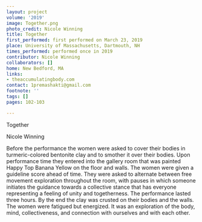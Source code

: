 ```yaml
---
layout: project
volume: '2019'
image: Together.png
photo_credit: Nicole Winning
title: Together
first_performed: first performed on March 23, 2019
place: University of Massachusetts, Dartmouth, NH
times_performed: performed once in 2019
contributor: Nicole Winning
collaborators: []
home: New Bedford, MA
links:
- theaccumulatingbody.com
contact: 1premashakti@gmail.com
footnote: ''
tags: []
pages: 102-103

---
```


Together

Nicole Winning

Before the performance the women were asked to cover their bodies in turmeric-colored bentonite clay and to smother it over their bodies. Upon performance time they entered into the gallery room that was painted Happy Top Banana Yellow on the floor and walls. The women were given a guideline score ahead of time. They were asked to alternate between free movement exploration throughout the room, with pauses in which someone initiates the guidance towards a collective stance that has everyone representing a feeling of unity and togetherness. The performance lasted three hours. By the end the clay was crusted on their bodies and the walls. The women were fatigued but energized. It was an exploration of the body, mind, collectiveness, and connection with ourselves and with each other.

